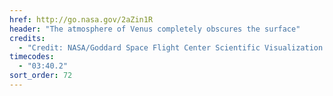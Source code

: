 ```yaml
---
href: http://go.nasa.gov/2aZin1R
header: "The atmosphere of Venus completely obscures the surface"
credits:
  - "Credit: NASA/Goddard Space Flight Center Scientific Visualization Studio"
timecodes:
  - "03:40.2"
sort_order: 72
---
```

